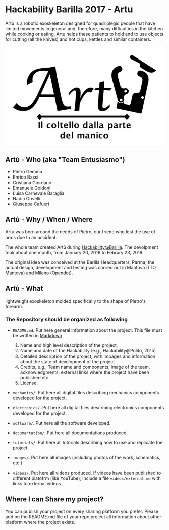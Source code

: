 # Hackability Barilla 2017 - Artu

Artù is a robotic exoskeleton designed for quadriplegic people that have limited movements in general and, therefore, many difficulties in the kitchen while cooking or eating. Artu helps these patients to hold and to use objects for cutting (all the knives) and hot cups, kettles and similar containers.

![Hackability Logo](images/logo.png)

## Artù - Who (aka "Team Entusiasmo")

* Pietro Gemma
* Enrico Bassi
* Cristiana Giordano
* Emanuele Goldoni
* Luisa Carnevale Baraglia
* Nadia Crivelli
* Giuseppa Cafueri

## Artù - Why / When / Where

Artu was born around the needs of Pietro, our friend who lost the use of arms due to an accident.

The whole team created Artù during [Hackability@Barilla](http://www.hackability.it/hackabilitybarilla/). The devolpment took about one month, from January 20, 2018 to Februry 23, 2018.

The original idea was conceived at the Barilla Headquarters, Parma; the actual design, development and testing was carried out in Mantova (LTO Mantova) and Milano (Opendot).

## Artù - What

lightweight exoskeleton molded specifically to the shape of Pietro's forearm. 

### The Repository should be organized as following

 - `README.md`. Put here general information about the project. This file must be written in [Markdown]()
    1. Name and high level description of the project,
    2. Name and date of the Hackability (e.g., Hackability@Polito, 2015)
    3. Detailed description of the project, with impages and information about the state of development of the project
    4. Credits, e.g., Team name and components, image of the team, acknowledgments, external links where the project have been published etc.
    5. License.

- `mechanics/`. Put here all digital files describing mechanics components developed for the project.
- `electronics/`.  Put here all digital files describing electronics components developed for the project.
- `software/`. Put here all the software developed.
- `documentation/`. Put here all documentations produced. 
- `tutorials/`. Put here all tutorials describing how to use and replicate the project.
- `images/`. Put here all images (including photos of the work, schematics, etc.)
- `videos/`. Put here all videos produced. If videos have been published to different platofrm (like YouTube), include a file `videos/external.md` with links to external videos.

## Where I can Share my project?

You can publish your project on every sharing platform you prefer. Please add on the README.md file of your repo project all information about other platform where the project exists.
